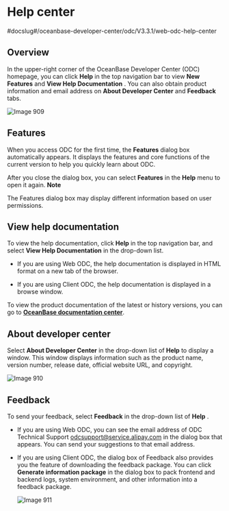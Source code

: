 Help center 
================================
#docslug#/oceanbase-developer-center/odc/V3.3.1/web-odc-help-center


Overview 
-----------------------------

In the upper-right corner of the OceanBase Developer Center (ODC) homepage, you can click **Help** in the top navigation bar to view **New Features** and **View Help Documentation** . You can also obtain product information and email address on **About Developer Center** and **Feedback** tabs. 

![Image 909](https://help-static-aliyun-doc.aliyuncs.com/assets/img/en-US/1413960461/p313332.png)

Features 
-----------------------------

When you access ODC for the first time, the **Features** dialog box automatically appears. It displays the features and core functions of the current version to help you quickly learn about ODC. 

After you close the dialog box, you can select **Features** in the **Help** menu to open it again. 
**Note**



The Features dialog box may display different information based on user permissions.

View help documentation 
--------------------------------------------

To view the help documentation, click **Help** in the top navigation bar, and select **View Help Documentation** in the drop-down list.

* If you are using Web ODC, the help documentation is displayed in HTML format on a new tab of the browser.

  

* If you are using Client ODC, the help documentation is displayed in a browse window.

  




To view the product documentation of the latest or history versions, you can go to **[OceanBase documentation center](https://www.oceanbase.com/en/docs/enterprise/oceanbase-developer-center/odc/V3.3.1/product-updates)**.

About developer center 
-------------------------------------------

Select **About Developer Center** in the drop-down list of **Help** to display a window. This window displays information such as the product name, version number, release date, official website URL, and copyright. 

![Image 910](https://help-static-aliyun-doc.aliyuncs.com/assets/img/en-US/0897962561/p313341.png)

Feedback 
-----------------------------

To send your feedback, select **Feedback** in the drop-down list of **Help** .

* If you are using Web ODC, you can see the email address of ODC Technical Support odcsupport@service.alipay.com in the dialog box that appears. You can send your suggestions to that email address.

  

* If you are using Client ODC, the dialog box of Feedback also provides you the feature of downloading the feedback package. You can click **Generate information package** in the dialog box to pack frontend and backend logs, system environment, and other information into a feedback package. 

  ![Image 911](https://help-static-aliyun-doc.aliyuncs.com/assets/img/en-US/1413960461/p313345.png)
  



